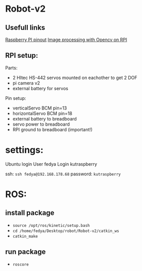 # Robot-v2

## Usefull links
[Raspberry PI pinout](https://pinout.xyz/)
[Image processing with Opencv on RPI](http://opencv-python-tutroals.readthedocs.io/en/latest/py_tutorials/py_imgproc/py_table_of_contents_imgproc/py_table_of_contents_imgproc.html)



## RPI setup:
Parts:
- 2 HItec HS-442 servos mounted on eachother to get 2 DOF
- pi camera v2
- external battery for servos

Pin setup:
- verticalServo BCM pin=13
- horizontalServo BCM pin=18
- external battery to breadboard
- servo power to breadboard
- RPI ground to breadboard (important!)


# settings:
Ubuntu login
User fedya
Login kutraspberry

ssh: `ssh fedya@192.168.178.68`
password: `kutraspberry`

# ROS:
## install package
- `source /opt/ros/kinetic/setup.bash`
- `cd /home/fedya/Desktop/robot/Robot-v2/catkin_ws`
- `catkin_make`

## run package
- `roscore`
